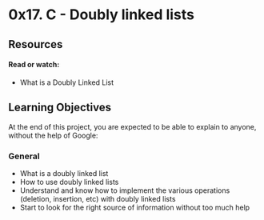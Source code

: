 # **0x17. C - Doubly linked lists**

## **Resources**
#### **Read or watch:** ####

* What is a Doubly Linked List
## **Learning Objectives**
At the end of this project, you are expected to be able to explain to anyone, without the help of Google:

### **General**
* What is a doubly linked list
* How to use doubly linked lists
* Understand and know how to implement the various operations (deletion, insertion, etc) with doubly linked lists
* Start to look for the right source of information without too much help
